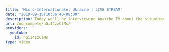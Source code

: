 ```yaml
---
title: 'Micro-Internationale: Ukraine | LIVE STREAM'
date: "2019-09-15T10:36:40+08:00"
description: Today we'll be interviewing Anarcho TV about the situation in the Ukraine.
url: /noncompete/nGiI4zzClMs/
providers:
  youtube:
    id: nGiI4zzClMs
type: video
---
```

